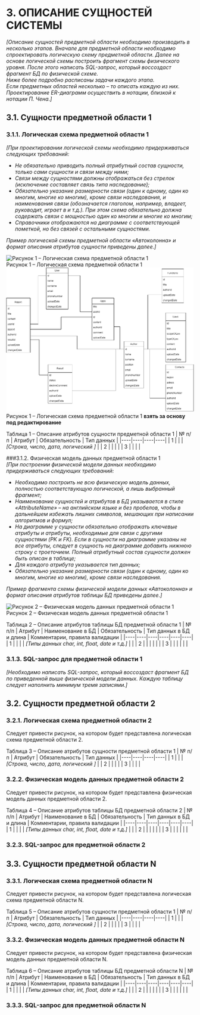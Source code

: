 # 3. ОПИСАНИЕ СУЩНОСТЕЙ СИСТЕМЫ
*[Описание сущностей предметной области необходимо производить в несколько этапов. Вначале для предметной области необходимо спроектировать логическую схему предметной области. Далее на основе логической схемы построить фрагмент схемы физического уровня. После этого написать SQL-запрос, который воссоздаст фрагмент БД по физической схеме.*  
*Ниже более подробно расписаны задачи каждого этапа.*  
*Если предметных областей несколько – то описать каждую из них. Проектирование ER-диаграмм осуществить в нотации, близкой к нотации П. Чена.]*


## 3.1.	Сущности предметной области 1
### 3.1.1.	Логическая схема предметной области 1  
*[При проектировании логической схемы необходимо придерживаться следующих требований:*
* *Не обязательно приводить полный атрибутный состав сущности, только сами сущности и связи между ними;*
* *Связи между сущностями должны отображаться без стрелок (исключение составляет связь типа наследование);*
* *Обязательно указание размерности связи (один к одному, один ко многим, многие ко многим), кроме связи наследования, и наименования связи (обозначается глаголом, например, владеет, руководит, играет в и т.д.). При этом схема обязательно должна содержать связи с мощностью один ко многим и многие ко многим;*
* *Справочники отображаются на диаграмме с соответствующей пометкой, но без связей с остальными сущностями.*

*Пример логической схемы предметной области «Автоколонна» и формат описания атрибутов сущности приведены далее.]*  

![Рисунок 1 – Логическая схема предметной области 1](../4-sprint/img-3-logic-diagram.jpg)  
Рисунок 1 – Логическая схема предметной области 1
![Рисунок 1 – Логическая схема предметной области 1](arch5.png)  
Рисунок 1 – Логическая схема предметной области 1   **взять за основу под редактирование**

Таблица 1 – Описание атрибутов сущности предметной области 1
| № п/п | Атрибут | Обязательность | Тип данных |
|----|----|----|----|
| 1 |   |   | *[Строка, число, дата, логический ]* |
| 2 |   |   |   |
| 3 |   |   |   |

###3.1.2.	Физическая модель данных предметной области 1  
*[При построении физической модели данных необходимо придерживаться следующих требований:*
* *Необходимо построить не всю физическую модель данных, полностью соответствующую логической, а лишь выбранный фрагмент;*
* *Наименование сущностей и атрибутов в БД указывается в стиле «AttributeName» – на английском языке и без пробелов, чтобы в дальнейшем избежать лишних символов, мешающих при написании алгоритмов и формул;*
* *На диаграмме у сущности обязательно отображать ключевые атрибуты и атрибуты, необходимые для связи с другими сущностями (PK и FK).  Если в сущности на диаграмме указаны не все атрибуты, следует в сущность на диаграмме добавить нижнюю строку с троеточием. Полный атрибутный состав сущности должен быть описан в таблице;*
* *Для каждого атрибута указывается тип данных;*
* *Обязательно указание размерности связи (один к одному, один ко многим, многие ко многим), кроме связи наследования.*

*Пример фрагмента схемы физической модели данных «Автоколонна» и формат описания атрибутов таблицы БД приведены далее.]*  

![Рисунок 2 – Физическая модель данных предметной области 1](../4-sprint/img-3-physical-data-model.jpg)  
Рисунок 2 – Физическая модель данных предметной области 1

Таблица 2 – Описание атрибутов таблицы БД предметной области 1
| № п/п | Атрибут | Наименование в БД | Обязательность | Тип данных в БД и длина | Комментарии, правила валидации |
|----|----|----|----|----|----|
| 1 |   |   |  | *[Типы данных char, int, float, date и т.д.]* |  |
| 2 |   |   |   |   |   |
| 3 |   |   |   |   |   |

### 3.1.3.	SQL-запрос для предметной области 1
*[Необходимо написать SQL-запрос, который воссоздаст фрагмент БД по приведенной выше физической модели данных. Каждую таблицу следует наполнить минимум тремя записями.]*

## 3.2.	Сущности предметной области 2
### 3.2.1.	Логическая схема предметной области 2

Следует привести рисунок, на котором будет представлена логическая схема предметной области 2.

Таблица 3 – Описание атрибутов сущности предметной области 1
| № п/п | Атрибут | Обязательность | Тип данных |
|----|----|----|----|
| 1 |   |   | *[Строка, число, дата, логический ]* |
| 2 |   |   |   |
| 3 |   |   |   |

### 3.2.2.	Физическая модель данных предметной области 2

Следует привести рисунок, на котором будет представлена физическая модель данных предметной области 2.

Таблица 4 – Описание атрибутов таблицы БД предметной области 2
| № п/п | Атрибут | Наименование в БД | Обязательность | Тип данных в БД и длина | Комментарии, правила валидации |
|----|----|----|----|----|----|
| 1 |   |   |  | *[Типы данных char, int, float, date и т.д.]* |  |
| 2 |   |   |   |   |   |
| 3 |   |   |   |   |   |

### 3.2.3.	SQL-запрос для предметной области 2

## 3.3.	Сущности предметной области N
### 3.3.1.	Логическая схема предметной области N

Следует привести рисунок, на котором будет представлена логическая схема предметной области N.


Таблица 5 – Описание атрибутов сущности предметной области 1
| № п/п | Атрибут | Обязательность | Тип данных |
|----|----|----|----|
| 1 |   |   | *[Строка, число, дата, логический ]* |
| 2 |   |   |   |
| 3 |   |   |   |


### 3.3.2.	Физическая модель данных предметной области N

Следует привести рисунок, на котором будет представлена физическая модель данных предметной области N.

Таблица 6 – Описание атрибутов таблицы БД предметной области N
| № п/п | Атрибут | Наименование в БД | Обязательность | Тип данных в БД и длина | Комментарии, правила валидации |
|----|----|----|----|----|----|
| 1 |   |   |  | *[Типы данных char, int, float, date и т.д.]* |  |
| 2 |   |   |   |   |   |
| 3 |   |   |   |   |   |

### 3.3.3.	SQL-запрос для предметной области N